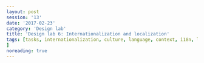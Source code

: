 ```yaml
--- 
layout: post 
session: '13' 
date: '2017-02-23' 
category: 'Design lab' 
title: 'Design lab 6: Internationalization and localization' 
tags: [tasks, internationalization, culture, language, context, i18n, l10n			] 
noreading: true
--- 
```


<excerpt/>
